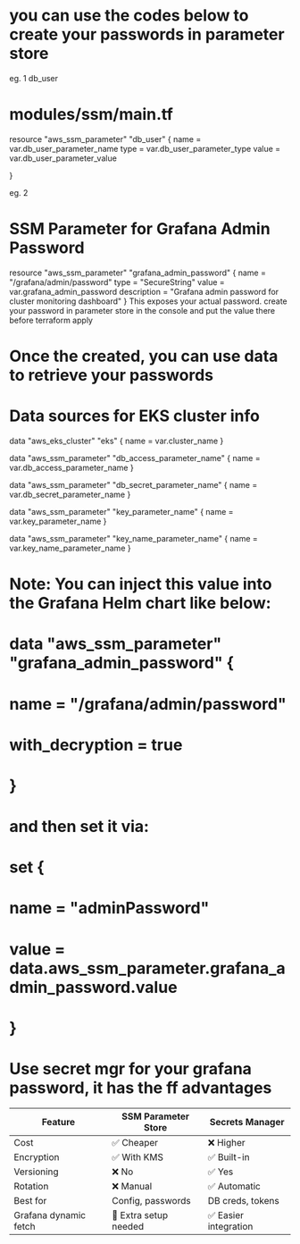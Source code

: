 # you can use the codes below to create your passwords in parameter store
eg. 1 db_user
# modules/ssm/main.tf
resource "aws_ssm_parameter" "db_user" {
  name  = var.db_user_parameter_name
  type  = var.db_user_parameter_type
  value = var.db_user_parameter_value

}

eg. 2
# SSM Parameter for Grafana Admin Password
resource "aws_ssm_parameter" "grafana_admin_password" {
  name        = "/grafana/admin/password"
  type        = "SecureString"
  value       = var.grafana_admin_password
  description = "Grafana admin password for cluster monitoring dashboard"
}
This exposes your actual password. create your password in parameter store in the console and put the value there before terraform apply

# Once the created, you can use data to retrieve your passwords
# Data sources for EKS cluster info

data "aws_eks_cluster" "eks" {
  name = var.cluster_name
}

data "aws_ssm_parameter" "db_access_parameter_name" {
  name = var.db_access_parameter_name
}

data "aws_ssm_parameter" "db_secret_parameter_name" {
  name = var.db_secret_parameter_name
}

data "aws_ssm_parameter" "key_parameter_name" {
  name = var.key_parameter_name
}


data "aws_ssm_parameter" "key_name_parameter_name" {
  name = var.key_name_parameter_name
}

# Note: You can inject this value into the Grafana Helm chart like below:
# data "aws_ssm_parameter" "grafana_admin_password" {
#   name            = "/grafana/admin/password"
#   with_decryption = true
# }
# 
# and then set it via:
# set {
#   name  = "adminPassword"
#   value = data.aws_ssm_parameter.grafana_admin_password.value
# }


 # Use secret mgr for your grafana password, it has the ff advantages
 | Feature               | SSM Parameter Store   | Secrets Manager      |
| --------------------- | --------------------- | -------------------- |
| Cost                  | ✅ Cheaper             | ❌ Higher             |
| Encryption            | ✅ With KMS            | ✅ Built-in           |
| Versioning            | ❌ No                  | ✅ Yes                |
| Rotation              | ❌ Manual              | ✅ Automatic          |
| Best for              | Config, passwords     | DB creds, tokens     |
| Grafana dynamic fetch | 🚧 Extra setup needed | ✅ Easier integration |

